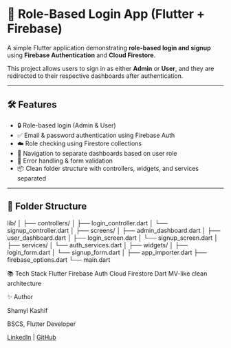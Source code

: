 # 🔐 Role-Based Login App (Flutter + Firebase)

A simple Flutter application demonstrating **role-based login and signup** using **Firebase Authentication** and **Cloud Firestore**.

This project allows users to sign in as either **Admin** or **User**, and they are redirected to their respective dashboards after authentication.

---

## 🛠️ Features

- 🔒 Role-based login (Admin & User)
- ✅ Email & password authentication using Firebase Auth
- ☁️ Role checking using Firestore collections
- 🔁 Navigation to separate dashboards based on user role
- 💬 Error handling & form validation
- 📦 Clean folder structure with controllers, widgets, and services separated

---

## 📁 Folder Structure

lib/
│
├── controllers/
│ ├── login_controller.dart
│ └── signup_controller.dart
│
├── screens/
│ ├── admin_dashboard.dart
│ ├── user_dashboard.dart
│ ├── login_screen.dart
│ └── signup_screen.dart
│
├── services/
│ └── auth_services.dart
│
├── widgets/
│ ├── login_form.dart
│ └── signup_form.dart
│
├── app_importer.dart
├── firebase_options.dart
└── main.dart

📚 Tech Stack
Flutter
Firebase Auth
Cloud Firestore
Dart
MV-like clean architecture

✨ Author

Shamyl Kashif

BSCS, Flutter Developer

[LinkedIn](https://www.linkedin.com/in/shamyl-kashif-923bb3259/) | [GitHub](https://github.com/shamylkashif)
